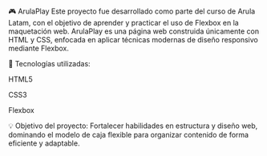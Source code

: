 🎮 ArulaPlay
Este proyecto fue desarrollado como parte del curso de Arula Latam, con el objetivo de aprender y practicar el uso de Flexbox en la maquetación web.
ArulaPlay es una página web construida únicamente con HTML y CSS, enfocada en aplicar técnicas modernas de diseño responsivo mediante Flexbox.

🔧 Tecnologías utilizadas:

HTML5

CSS3

Flexbox

💡 Objetivo del proyecto:
Fortalecer habilidades en estructura y diseño web, dominando el modelo de caja flexible para organizar contenido de forma eficiente y adaptable.
